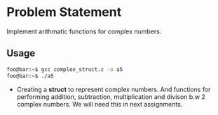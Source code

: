 # Problem Statement
Implement arithmatic functions for complex numbers.

## Usage
```bash
foo@bar:~$ gcc complex_struct.c -o a5
foo@bar:~$ ./a5
```

* Creating a **struct** to represent complex numbers. And functions for performing addition, subtraction, multiplication and divison b.w 2 complex numbers. We will need this in next assignments.